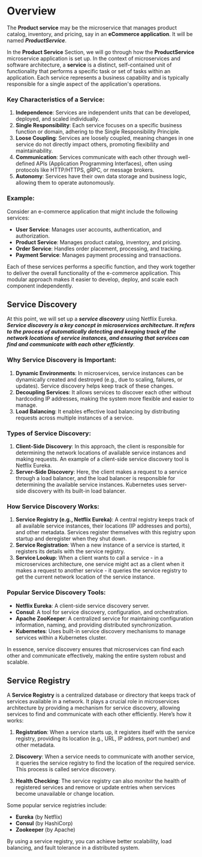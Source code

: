 # Overview

The **Product service** may be the microservice that manages product catalog, inventory, and pricing, say in an **eCommerce application**. It will be named ***ProductService***.

In the **Product Service** Section, we will go through how the **ProductService** microservice application is set up. In the context of microservices and software architecture, a **service** is a distinct, self-contained unit of functionality that performs a specific task or set of tasks within an application. Each service represents a business capability and is typically responsible for a single aspect of the application's operations.

### Key Characteristics of a Service:

1. **Independence**: Services are independent units that can be developed, deployed, and scaled individually.
2. **Single Responsibility**: Each service focuses on a specific business function or domain, adhering to the Single Responsibility Principle.
3. **Loose Coupling**: Services are loosely coupled, meaning changes in one service do not directly impact others, promoting flexibility and maintainability.
4. **Communication**: Services communicate with each other through well-defined APIs (Application Programming Interfaces), often using protocols like HTTP/HTTPS, gRPC, or message brokers.
5. **Autonomy**: Services have their own data storage and business logic, allowing them to operate autonomously.

### Example:
Consider an e-commerce application that might include the following services:
- **User Service**: Manages user accounts, authentication, and authorization.
- **Product Service**: Manages product catalog, inventory, and pricing.
- **Order Service**: Handles order placement, processing, and tracking.
- **Payment Service**: Manages payment processing and transactions.

Each of these services performs a specific function, and they work together to deliver the overall functionality of the e-commerce application. This modular approach makes it easier to develop, deploy, and scale each component independently.

## Service Discovery

At this point, we will set up a ***service discovery*** using Netflix Eureka. ***Service discovery is a key concept in microservices architecture. It refers to the process of automatically detecting and keeping track of the network locations of service instances, and ensuring that services can find and communicate with each other efficiently***.

### Why Service Discovery is Important:

1. **Dynamic Environments**: In microservices, service instances can be dynamically created and destroyed (e.g., due to scaling, failures, or updates). Service discovery helps keep track of these changes.
2. **Decoupling Services**: It allows services to discover each other without hardcoding IP addresses, making the system more flexible and easier to manage.
3. **Load Balancing**: It enables effective load balancing by distributing requests across multiple instances of a service.

### Types of Service Discovery:

1. **Client-Side Discovery**: In this approach, the client is responsible for determining the network locations of available service instances and making requests. An example of a client-side service discovery tool is Netflix Eureka.
2. **Server-Side Discovery**: Here, the client makes a request to a service through a load balancer, and the load balancer is responsible for determining the available service instances. Kubernetes uses server-side discovery with its built-in load balancer.

### How Service Discovery Works:

1. **Service Registry (e.g., Netflix Eureka)**: A central registry keeps track of all available service instances, their locations (IP addresses and ports), and other metadata. Services register themselves with this registry upon startup and deregister when they shut down.
2. **Service Registration**: When a new instance of a service is started, it registers its details with the service registry.
3. **Service Lookup**: When a client wants to call a service - in a microservices architecture, one service might act as a client when it makes a request to another service - it queries the service registry to get the current network location of the service instance.

### Popular Service Discovery Tools:
- **Netflix Eureka**: A client-side service discovery server.
- **Consul**: A tool for service discovery, configuration, and orchestration.
- **Apache ZooKeeper**: A centralized service for maintaining configuration information, naming, and providing distributed synchronization.
- **Kubernetes**: Uses built-in service discovery mechanisms to manage services within a Kubernetes cluster.

In essence, service discovery ensures that microservices can find each other and communicate effectively, making the entire system robust and scalable.

## Service Registry

A **Service Registry** is a centralized database or directory that keeps track of services available in a network. It plays a crucial role in microservices architecture by providing a mechanism for service discovery, allowing services to find and communicate with each other efficiently. Here’s how it works:

1. **Registration**: When a service starts up, it registers itself with the service registry, providing its location (e.g., URL, IP address, port number) and other metadata.

2. **Discovery**: When a service needs to communicate with another service, it queries the service registry to find the location of the required service. This process is called service discovery.

3. **Health Checking**: The service registry can also monitor the health of registered services and remove or update entries when services become unavailable or change location.

Some popular service registries include:
- **Eureka** (by Netflix)
- **Consul** (by HashiCorp)
- **Zookeeper** (by Apache)

By using a service registry, you can achieve better scalability, load balancing, and fault tolerance in a distributed system.
